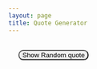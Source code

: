 ```yaml
---
layout: page
title: Quote Generator
---
```

<br>
<button style="border-radius: 10px; cursor: pointer; margin-left: 20px;" id="quoteButton">Show Random quote</button>
<p id="quoteDisplay"></p>

<script src="{{site.baseurl}}/assets/js/miniproject.js"></script>
<script>
document.getElementById('quoteButton').addEventListener('click', displayRandomquote);
</script>